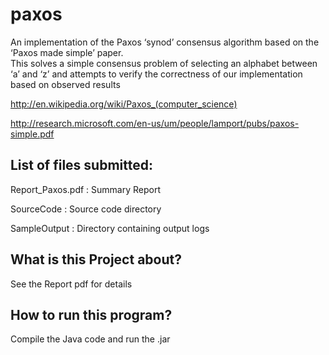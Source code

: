 # paxos
An implementation of the Paxos ‘synod’ consensus algorithm based on the ‘Paxos made simple’ paper.  
This solves a simple consensus problem of selecting an alphabet between ‘a’ and ‘z’ and attempts to verify the correctness of our implementation based on observed results

http://en.wikipedia.org/wiki/Paxos_(computer_science)

http://research.microsoft.com/en-us/um/people/lamport/pubs/paxos-simple.pdf

List of files submitted:
------------------------------
Report_Paxos.pdf : Summary Report 

SourceCode		   : Source code directory

SampleOutput	   : Directory containing output logs

What is this Project about?
------------------------------------
See the Report pdf for details

How to run this program?
-----------------------------------
Compile the Java code and run the .jar
